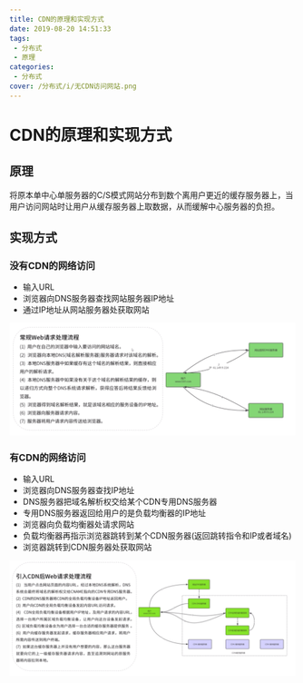 ```yaml
---
title: CDN的原理和实现方式
date: 2019-08-20 14:51:33
tags: 
 - 分布式
 - 原理
categories: 
 - 分布式
cover: /分布式/i/无CDN访问网站.png
---
```

# CDN的原理和实现方式
<!-- ttoc -->
## 原理

将原本单中心单服务器的C/S模式网站分布到数个离用户更近的缓存服务器上，当用户访问网站时让用户从缓存服务器上取数据，从而缓解中心服务器的负担。

## 实现方式

### 没有CDN的网络访问

* 输入URL
* 浏览器向DNS服务器查找网站服务器IP地址
* 通过IP地址从网站服务器处获取网站

![无CDN](i/无CDN访问网站.png)

### 有CDN的网络访问

* 输入URL
* 浏览器向DNS服务器查找IP地址
* DNS服务器把域名解析权交给某个CDN专用DNS服务器
* 专用DNS服务器返回给用户的是负载均衡器的IP地址
* 浏览器向负载均衡器处请求网站
* 负载均衡器再指示浏览器跳转到某个CDN服务器(返回跳转指令和IP或者域名)
* 浏览器跳转到CDN服务器处获取网站

![有CDN](i/有CDN访问网站.png)

